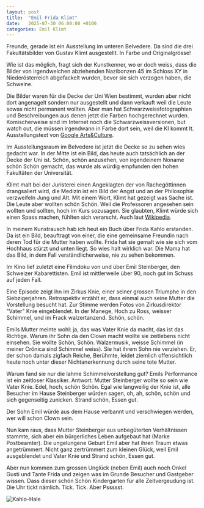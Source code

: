 ```yaml
---
layout: post
title:  "Emil Frida Klimt"
date:   2025-07-30 06:00:00 +0100
categories: Emil Klimt
---
```

Freunde, gerade ist ein Ausstellung im unteren Belvedere. Da sind die drei Fakultätsbilder von Gustav Klimt ausgestellt. In Farbe und Originalgrösse!

Wie ist das möglich, fragt sich der Kunstkenner, wo er doch weiss, dass die Bilder von irgendwelchen abziehenden Nazibonzen 45 im Schloss XY in Niederösterreich abgefackelt wurden, bevor sie sich verzogen haben, die Schweine.

Die Bilder waren für die Decke der Uni Wien bestimmt, wurden aber nicht dort angenagelt sondern nur ausgestellt und dann verkauft weil die Leute sowas nicht permanent wollten. Aber man hat Schwarzweissfotographien und Beschreibungen aus denen jetzt die Farben hochgerechnet wurden. Komischerweise sind im Internet noch die Schwarzweissversionen, but watch out, die müssen irgendwann in Farbe dort sein, weil die KI kommt lt. Ausstellungstext von [Google Arts&Culture](https://artsandculture.google.com/story/XwUhMS_zkPdZzw).

Im Ausstellungsraum im Belvedere ist jetzt die Decke so zu sehen wies gedacht war. In der Mitte ist ein Bild, das heute auch tatsächlich an der Decke der Uni ist. Schön, schön anzusehen, von irgendeinem Noname schön Schön gemacht, das wurde als würdig empfunden den hohen Fakultäten der Universität.

Klimt malt bei der Juristerei einen Angeklagten der von Rachegöttinnen drangsaliert wird, die Medizin ist ein Bild der Angst und an der Philosophie verzweifeln Jung und Alt. Mit einem Wort, Klimt hat gezeigt was Sache ist. Die Leute aber wollten schön Schön. Weil die Professoren angesehen sein wollten und sollten, hoch im Kurs sozusagen. Sie glaubten, Klimt würde sich einen Spass machen, fühlten sich verarscht. Auch laut [Wikipedia](https://de.wikipedia.org/wiki/Fakultätsbilder_(Universität_Wien)).

In meinem Kunstrausch hab ich heut ein Buch über Frida Kahlo erstanden. Da ist ein Bild, beauftragt von einer, die eine gemeinsame Freundin nach deren Tod für die Mutter haben wollte. Frida hat sie gemalt wie sie sich vom Hochhaus stürzt und unten liegt. So wies halt wirklich war. Die Mama hat das Bild, in dem Fall verständlicherweise, nie zu sehen bekommen.

Im Kino lief zuletzt eine Filmdoku von und über Emil Steinberger, den Schweizer Kabarettisten. Emil ist mittlerweile über 90, noch gut im Schuss  auf jeden Fall.

Eine Episode zeigt ihn im Zirkus Knie, einer seiner grossen Triumphe in den Siebzigerjahren. Retrospektiv erzählt er, dass einmal auch seine Mutter die Vorstellung besucht hat. Zur Stimme werden Fotos von Zirkusdirektor "Vater" Knie eingeblendet. In der Manege, Hoch zu Ross, weisser Schimmel, und im Frack walzertanzend. Schön, schön.

Emils Mutter meinte wohl: ja, das was Vater Knie da macht, das ist das Richtige. Warum ihr Sohn da den Clown macht wollte sie zeitlebens nicht einsehen. Sie wollte Schön, Schön. Walzermusik, weisse Schimmel (in meiner Crônica sind Schimmel weiss). Sie hat ihrem Sohn nie verziehen. Er, der schon damals zigfach Reiche, Berühmte, leidet ziemlich offensichtlich heute noch unter dieser Nichtanerkennung durch seine tote Mutter.

Warum fand sie nur die lahme Schimmelvorstellung gut? Emils Performance ist ein zeitloser Klassiker. Antwort: Mutter Steinberger wollte so sein wie Vater Knie. Edel, hoch, schön Schön. Egal wie langweilig der Knie ist, alle Besucher im Hause Steinberger würden sagen, oh, ah, schön, schön und sich gegenseitig zunicken. Strand schön, Essen gut.

Der Sohn Emil würde aus dem Hause verbannt und verschwiegen werden, wer will schon Clown sein.

Nun kam raus, dass Mutter Steinberger aus unbegüterten Verhältnissen stammte, sich aber ein bürgerliches Leben aufgebaut hat (Marke Postbeamter). Die ungelungene Geburt Emil aber hat ihren Traum etwas angetrümmert. Nicht ganz zertrümmert zum kleinen Glück, weil Emil ausgeblendet und Vater Knie und Strand schön, Essen gut.

Aber nun kommen  zum grossen Unglück (neben Emil) auch noch Onkel Gusti und Tante Frida und zeigen was im Grunde Besucher und Gastgeber wissen. Dass dieser schön Schön Kindergarten für alle Zeitvergeudung ist. Die Uhr tickt nämlich. Tick. Tick. Aber Pssssst.

![Kahlo-Hale](https://upload.wikimedia.org/wikipedia/en/c/c6/Suicide_of_Dorothy_Hale.jpg)
